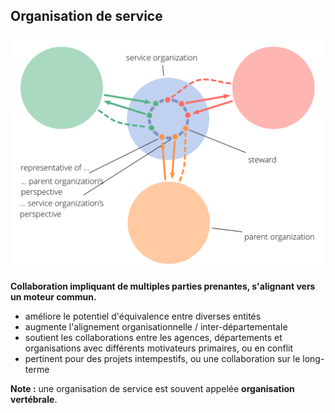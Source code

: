 ## Organisation de service

![right,fit](img/structural-patterns/service-organization-text.png)

**Collaboration impliquant de multiples parties prenantes, s'alignant vers un moteur commun.**

- améliore le potentiel d'équivalence entre diverses entités
- augmente l'alignement organisationnelle / inter-départementale
- soutient les collaborations entre les agences, départements et organisations avec différents motivateurs primaires, ou en conflit
- pertinent pour des projets intempestifs, ou une collaboration sur le long-terme

**Note :** une organisation de service est souvent appelée **organisation vertébrale**.
